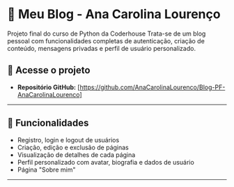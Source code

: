 
# 📝 Meu Blog - Ana Carolina Lourenço

Projeto final do curso de Python da Coderhouse
Trata-se de um blog pessoal com funcionalidades completas de autenticação, criação de conteúdo, mensagens privadas e perfil de usuário personalizado.

## 🔗 Acesse o projeto

- **Repositório GitHub:** [https://github.com/AnaCarolinaLourenco/Blog-PF-AnaCarolinaLourenco]

---

## 🚀 Funcionalidades

- Registro, login e logout de usuários
- Criação, edição e exclusão de páginas
- Visualização de detalhes de cada página
- Perfil personalizado com avatar, biografia e dados de usuário
- Página "Sobre mim"

---
